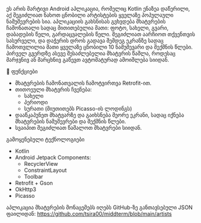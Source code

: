 ეს არის მარტივი Android აპლიკაცია, რომელიც Kotlin ენაზეა დაწერილი, აქ შეგიძლიათ ნახოთ ცნობილი არტისტების ყველაზე პოპულაული ნამუშევრების სია.
აპლიკაციის გახსნისას გვხვდება მხატვრების ჩამონათალი სადაც მითითებულია მათი: ფოტო, სახელი, გვარი, დაბადების წელი, გარდაცვალების წელი.
შეგიძლიათ აარჩიოთ თქვენთვის სასურველი, და დაჭერის დროს გადავა შემდეგ ეკრანზე სადაც ჩამოთვლილია მათი ყველაზე ცნობილი 10 ნამუშევარი და შექმნის წლები.
პირველ გვერდზე ასევე შესაძლებელია მხატვრის წაშლა, როდესაც მარჯვნივ ან მარცხნივ გაწევთ ავტომატურად ამოიშლება სიიდან.

📱 ფუნქციები

- მხატვრების ჩამონათვალის ჩამოტვირთვა Retrofit-ით.
- თითოეული მხატვრის ჩვენება:
  - სახელი
  - პერიოდი
  - სურათი (მიუთითებს Picasso-ის ლოდინგს)
- დააწკაპუნეთ მხატვარზე და გაიხსნება მეორე ეკრანი, სადაც იქნება მხატვრების ნამუშევრები და შექმნის წლები.
- სვაიპით შეგიძლიათ წაშალოთ მხატვრები სიიდან.

გამოყენებული ტექნოლოგიები

- Kotlin
- Android Jetpack Components:
  - RecyclerView
  - ConstraintLayout
  - Toolbar
- Retrofit + Gson
- OkHttp3
- Picasso 

აპლიკაცია მხატვრების მონაცემებს იღებს GitHub-ზე განთავსებული JSON ფაილიდან:
https://github.com/tsira00/middterm/blob/main/artists

